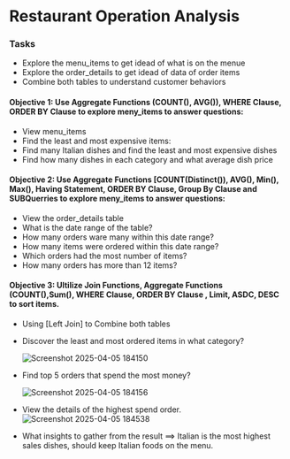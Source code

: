 # Restaurant Operation Analysis
### Tasks
- Explore the menu_items to get idead of what is on the menue
- Explore the order_details to get idead of data of order items
- Combine both tables to understand customer behaviors
#### Objective 1: Use Aggregate Functions (COUNT(), AVG()), WHERE Clause, ORDER BY Clause to explore meny_items to answer questions:
- View menu_items
- Find the least and most expensive items:
- Find many Italian dishes and find the least and most expensive dishes
- Find how many dishes in each category and what average dish price
####  Objective 2: Use Aggregate Functions [COUNT(Distinct()), AVG(), Min(), Max(), Having Statement, ORDER BY Clause, Group By Clause and SUBQuerries to explore meny_items to answer questions:
- View the order_details table
- What is the date range of the table?
- How many orders ware many within this date range?
- How many items were ordered within this date range?
- Which orders had the most number of items?
- How many orders has more than 12 items?
#### Objective 3: Ultilize Join Functions,  Aggregate Functions (COUNT(),Sum(),  WHERE Clause, ORDER BY Clause , Limit, ASDC, DESC to sort items.
- Using [Left Join] to Combine both tables
- Discover the least and most ordered items in what category?

  ![Screenshot 2025-04-05 184150](https://github.com/user-attachments/assets/86691960-70b1-420d-a02d-64a51be81323)

- Find top 5 orders that spend the most money?

  ![Screenshot 2025-04-05 184156](https://github.com/user-attachments/assets/9d5db783-13e2-4354-8247-843f13b3650f)
- View the details of the highest spend order.
  ![Screenshot 2025-04-05 184538](https://github.com/user-attachments/assets/a99bc71c-67dc-47ea-a20a-e776e04b7628)
 
- What insights to gather from the result ==> Italian is the most highest sales dishes, should keep Italian foods on the menu.
